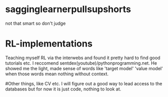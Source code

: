 # sagginglearnerpullsupshorts
not that smart so don't judge

# RL-implementations
Teaching myself RL via the interwebs and found it pretty hard to find good tutorials etc. I reccomend sentdex(youtube)/pythonprogramming.net. He showed me the light, made sense of words like 'target model' 'value model' when those words mean nothing without context. 

#Other things, like CV etc.
I will figure out a good way to lead access to the databases but for now it is just code, nothing to look at.
